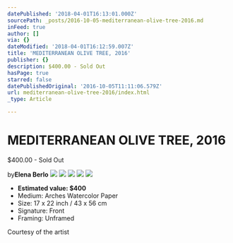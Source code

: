 ```yaml
---
datePublished: '2018-04-01T16:13:01.000Z'
sourcePath: _posts/2016-10-05-mediterranean-olive-tree-2016.md
inFeed: true
author: []
via: {}
dateModified: '2018-04-01T16:12:59.007Z'
title: 'MEDITERRANEAN OLIVE TREE, 2016'
publisher: {}
description: $400.00 - Sold Out
hasPage: true
starred: false
datePublishedOriginal: '2016-10-05T11:11:06.579Z'
url: mediterranean-olive-tree-2016/index.html
_type: Article

---
```

# **MEDITERRANEAN OLIVE TREE, 2016**

$400.00 - Sold Out

by**Elena Berlo**
![](https://the-grid-user-content.s3-us-west-2.amazonaws.com/dd118093-eccd-49db-a407-02322a5f588d.jpg)
![](https://the-grid-user-content.s3-us-west-2.amazonaws.com/aebc210e-e42d-4b37-a059-14f7b1b1c98d.jpg)
![](https://the-grid-user-content.s3-us-west-2.amazonaws.com/752c2181-eadd-4671-a21b-fc0ad3c5ebe1.jpg)
![](https://the-grid-user-content.s3-us-west-2.amazonaws.com/eac62604-9676-4ef9-8104-99fb5968c2f3.jpg)
![](https://the-grid-user-content.s3-us-west-2.amazonaws.com/f3dc3fa8-f881-40d5-8be6-94fed16c154b.jpg)

* **Estimated value: $400**
* Medium: Arches Watercolor Paper
* Size: 17 x 22 inch / 43 x 56 cm
* Signature: Front
* Framing: Unframed

Courtesy of the artist
